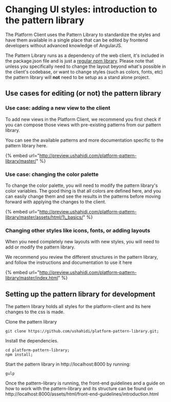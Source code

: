 # Changing UI styles: introduction to the pattern library

The Platform Client uses the Pattern Library to standardize the styles and have them available in a single place that can be edited by frontend developers without advanced knowledge of AngularJS. 

The Pattern Library runs as a dependency of the web client, it's included in the package.json file and is just a [regular npm library](https://www.npmjs.com/package/ushahidi-platform-pattern-library). Please note that unless you specifically need to change the layout beyond what's possible in the client's codebase, or want to change styles \(such as colors, fonts, etc\) the pattern library will **not** need to be setup as a stand alone project.

## Use cases for editing \(or not\) the pattern library

### Use case: adding a new view to the client

To add new views in the Platform Client, we recommend you first check if you can compose those views with pre-existing patterns from our pattern library. 

You can see the available patterns and more documentation specific to the pattern library here.

{% embed url="http://preview.ushahidi.com/platform-pattern-library/master/" %}

### Use case: changing the color palette

To change the color palette, you will need to modify the pattern library's color variables. The good thing is that all colors are defined here, and you can easily change them and see the results in the patterns before moving forward with applying the changes to the client. 

{% embed url="http://preview.ushahidi.com/platform-pattern-library/master/assets/html/1\_basics/" %}

### Changing other styles like icons, fonts, or adding layouts

When you need completely new layouts with new styles, you will need to add or modify the pattern library. 

We recommend you review the different structures in the pattern library, and follow the instructions and documentation to use it here 

{% embed url="http://preview.ushahidi.com/platform-pattern-library/master/index.html" %}

## Setting up the pattern library for development

The pattern library holds all styles for the platform-client and its here changes to the css is made. 

Clone the pattern library

```text
git clone https://github.com/ushahidi/platform-pattern-library.git;
```

Install the dependencies.

```text
cd platform-pattern-library;
npm install;
```

Start the pattern library in http://localhost:8000 by running:

```text
gulp
```

Once the pattern-library is running, the front-end guidelines and a guide on how to work with the pattern-library and its structure can be found on http://localhost:8000/assets/html/front-end-guidelines/introduction.html  


